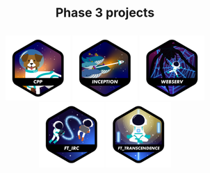 <div align=center>
	<h1>
		Phase 3 projects
	</h1>
</div>
<br>

<div align=center>
	<img src="./images/cppn.png" alt='std::cout << "hello world!" << std::endl'>
	<img src="./images/inceptionn.png" alt="ng.">
	<img src="./images/webservn.png" alt="HTTPS://">
	<img src="./images/ft_ircn.png" alt="DISCORDO">
	<img src="./images/ft_transcendencen.png" alt="I AM THE GOD OF CODE">
</div>

